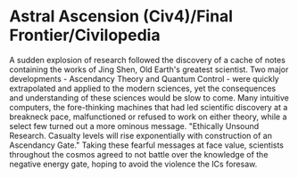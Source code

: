 # Astral Ascension (Civ4)/Final Frontier/Civilopedia

A sudden explosion of research followed the discovery of a cache of notes containing the works of Jing Shen, Old Earth's greatest scientist. Two major developments - Ascendancy Theory and Quantum Control - were quickly extrapolated and applied to the modern sciences, yet the consequences and understanding of these sciences would be slow to come. Many intuitive computers, the fore-thinking machines that had led scientific discovery at a breakneck pace, malfunctioned or refused to work on either theory, while a select few turned out a more ominous message. "Ethically Unsound Research. Casualty levels will rise exponentially with construction of an Ascendancy Gate." Taking these fearful messages at face value, scientists throughout the cosmos agreed to not battle over the knowledge of the negative energy gate, hoping to avoid the violence the ICs foresaw.